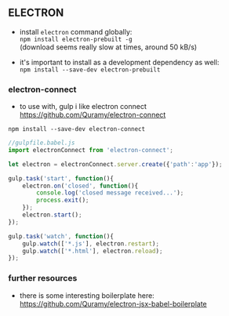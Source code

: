 ## ELECTRON ##

- install `electron` command globally:  
`npm install electron-prebuilt -g`  
(download seems really slow at times, around 50 kB/s)

- it's important to install as a development dependency as well:  
`npm install --save-dev electron-prebuilt`

### electron-connect ###
- to use with, gulp i like electron connect  
https://github.com/Quramy/electron-connect  
```
npm install --save-dev electron-connect
```
```javascript
//gulpfile.babel.js
import electronConnect from 'electron-connect';

let electron = electronConnect.server.create({'path':'app'});

gulp.task('start', function(){
    electron.on('closed', function(){
        console.log('closed message received...');
        process.exit();
    });
    electron.start();
});

gulp.task('watch', function(){
    gulp.watch(['*.js'], electron.restart);
    gulp.watch(['*.html'], electron.reload);
});
```

### further resources ###
- there is some interesting boilerplate here:  
https://github.com/Quramy/electron-jsx-babel-boilerplate


